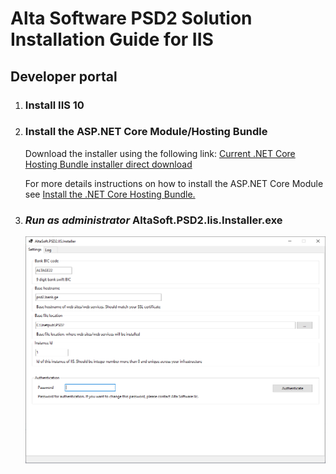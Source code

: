 # Alta Software PSD2 Solution Installation Guide for IIS
## Developer portal

1. ### Install IIS 10

1. ### Install the ASP.NET Core Module/Hosting Bundle

    Download the installer using the following link:
    [Current .NET Core Hosting Bundle installer direct download](https://dotnet.microsoft.com/permalink/dotnetcore-current-windows-runtime-bundle-installer)

    For more details instructions on how to install the ASP.NET Core Module see [Install the .NET Core Hosting Bundle.](https://docs.microsoft.com/en-us/aspnet/core/host-and-deploy/iis/hosting-bundle?view=aspnetcore-5.0)

1. ### ***Run as administrator*** AltaSoft.PSD2.Iis.Installer.exe

    ![Image](images/installer-settings.png)

  